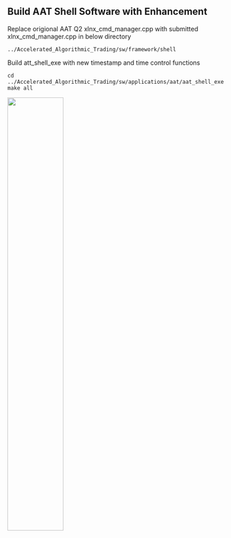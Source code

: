 ## Build AAT Shell Software with Enhancement
Replace origional AAT Q2 xlnx_cmd_manager.cpp with submitted xlnx_cmd_manager.cpp in below directory

    ../Accelerated_Algorithmic_Trading/sw/framework/shell
  
Build att_shell_exe with new timestamp and time control functions

    cd ../Accelerated_Algorithmic_Trading/sw/applications/aat/aat_shell_exe
    make all

<img src="https://user-images.githubusercontent.com/11850122/155716224-b657dfe2-7f4a-4e56-8aab-4fef7bff3ce4.png" width=50%>

